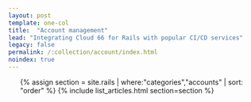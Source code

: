 ```yaml
---
layout: post
template: one-col
title:  "Account management"
lead: "Integrating Cloud 66 for Rails with popular CI/CD services"
legacy: false
permalink: /:collection/account/index.html
noindex: true
---
```


<div class="Toc Toc--howto">
    <ul>
    {% assign section = site.rails | where:"categories","accounts" | sort: "order" %}
    {% include list_articles.html section=section %}
    </ul>

</div><!--/.Toc-->
